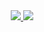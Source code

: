 <div id="badges" align ="center">
  <a href= "https://vk.com/id748018272">
     <img src="https://img.shields.io/badge/VK-blue?style=for-the-badge&logo=VK&logoColor=white">
  </a>
  
  <a href= "https://mail.google.com/mail/u/0/#inbox">
      <img src="https://img.shields.io/badge/Email-red?style=for-the-badge&logo=Gmail&logoColor=white">
  </a>
</div>

     
  
